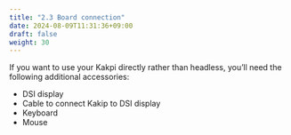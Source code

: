 ```yaml
---
title: "2.3 Board connection"
date: 2024-08-09T11:31:36+09:00
draft: false
weight: 30
---
```


If you want to use your Kakpi directly rather than headless, you’ll need the following additional accessories:

* DSI display
* Cable to connect Kakip to DSI display
* Keyboard
* Mouse

